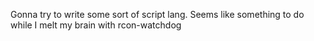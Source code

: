 Gonna try to write some sort of script lang.
Seems like something to do while I melt my brain with rcon-watchdog
